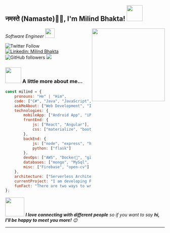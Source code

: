 <h2>नमस्ते (Namaste)🙏🏻, I'm Milind Bhakta! <img src="https://media.giphy.com/media/12oufCB0MyZ1Go/giphy.gif" width="50"></h2>
<img align='right' src="https://media.giphy.com/media/M9gbBd9nbDrOTu1Mqx/giphy.gif" width="230">
<p><em>Software Engineer <img src="https://media.giphy.com/media/WUlplcMpOCEmTGBtBW/giphy.gif" width="30"> 
</em></p>

![Twitter Follow](https://img.shields.io/twitter/follow/milinbhakta?label=Follow)
[![Linkedin: Milind Bhakta](https://img.shields.io/badge/-milinbhakta-blue?style=flat-square&logo=Linkedin&logoColor=white&link=https://www.linkedin.com/in/milindbhakta/)](https://www.linkedin.com/in/milindbhakta/)
![GitHub followers](https://img.shields.io/github/followers/milinbhakta?label=Follow&style=social)
![](https://visitor-badge.glitch.me/badge?page_id=milinbhakta.milinbhakta)


### <img src="https://media.giphy.com/media/VgCDAzcKvsR6OM0uWg/giphy.gif" width="50"> A little more about me...  

```javascript
const milind = {
    pronouns: "He" | "Him",
    code: ["C#", "Java", "JavaScript", "Python", "Dart"],
    askMeAbout: ["Web Development", "Iot", "Videography"],
    technologies: {
        mobileApp: ["Android App", "iPhone App"],
        frontEnd: {
            js: ["React", "Angular"],
            css: ["materialize", "bootstrap", "tailwind css"]
        },
        backEnd: {
            js: ["node", "express", "hapi"],
            python: ["flask"]
        },
        devOps: ["AWS", "Docker🐳", "gitlab"],
        databases: ["mongo", "MySql", "sqlite", "Oracle"],
        misc: ["Firebase", "open-cv"]
    },
    architecture: ["Serverless Architecture", "Progressive web applications", "Single page applications"],
    currentProject: "I am developing Family Tree using d3.js in vanilla Javascript",
    funFact: "There are two ways to write error-free programs; only the third one works"
};
```

<img src="https://media.giphy.com/media/LnQjpWaON8nhr21vNW/giphy.gif" width="60"> <em><b>I love connecting with different people</b> so if you want to say <b>hi, I'll be happy to meet you more!</b> 😊</em>

---
